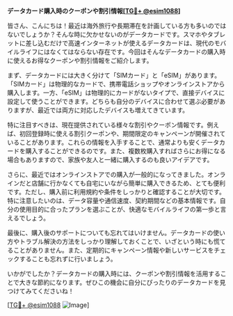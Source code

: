 **データカード購入時のクーポンや割引情報[[TG💪+ @esim1088](https://t.me/s/esim1088)]**

皆さん、こんにちは！最近は海外旅行や長期滞在を計画している方も多いのではないでしょうか？そんな時に欠かせないのがデータカードです。スマホやタブレットに差し込むだけで高速インターネットが使えるデータカードは、現代のモバイルライフにはなくてはならない存在です。今回はそんなデータカードの購入時に使えるお得なクーポンや割引情報をご紹介します。

まず、データカードには大きく分けて「SIMカード」と「eSIM」があります。「SIMカード」は物理的なカードで、携帯電話ショップやオンラインストアから購入します。一方、「eSIM」は物理的にカードがないタイプで、直接デバイスに設定して使うことができます。どちらも自分のデバイスに合わせて選ぶ必要がありますが、最近では両方に対応したデバイスも増えてきています。

特に注目すべきは、現在提供されている様々な割引やクーポン情報です。例えば、初回登録時に使える割引クーポンや、期間限定のキャンペーンが開催されていることがあります。これらの情報を入手することで、通常よりも安くデータカードを購入することができるのです。また、複数枚購入すればさらにお得になる場合もありますので、家族や友人と一緒に購入するのも良いアイデアです。

さらに、最近ではオンラインストアでの購入が一般的になってきました。オンラインだと店舗に行かなくても自宅にいながら簡単に購入できるため、とても便利です。ただし、購入前に利用規約や条件をしっかりと確認することが大切です。特に注意したいのは、データ容量や通信速度、契約期間などの基本情報です。自分の使用目的に合ったプランを選ぶことが、快適なモバイルライフの第一歩と言えるでしょう。

最後に、購入後のサポートについても忘れてはいけません。データカードの使い方やトラブル解決の方法をしっかり理解しておくことで、いざという時にも慌てることがありません。また、定期的にキャンペーン情報や新しいサービスをチェックすることも忘れずに行いましょう。

いかがでしたか？データカードの購入時には、クーポンや割引情報を活用することで大きな節約になります。ぜひこの機会に自分にぴったりのデータカードを見つけてみてくださいね！

[[TG💪+ @esim1088](https://t.me/s/esim1088) ![Image](https://i.postimg.cc/Y0z9fWf4/image.png)]